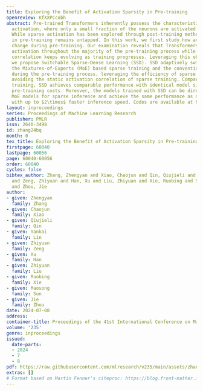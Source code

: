 ```yaml
---
title: Exploring the Benefit of Activation Sparsity in Pre-training
openreview: KfXXPCcobh
abstract: Pre-trained Transformers inherently possess the characteristic of sparse
  activation, where only a small fraction of the neurons are activated for each token.
  While sparse activation has been explored through post-training methods, its potential
  in pre-training remains untapped. In this work, we first study how activation properties
  change during pre-training. Our examination reveals that Transformers exhibit sparse
  activation throughout the majority of the pre-training process while the activation
  correlation keeps evolving as training progresses. Leveraging this observation,
  we propose Switchable Sparse-Dense Learning (SSD). SSD adaptively switches between
  the Mixtures-of-Experts (MoE) based sparse training and the conventional dense training
  during the pre-training process, leveraging the efficiency of sparse training and
  avoiding the static activation correlation of sparse training. Compared to dense
  training, SSD achieves comparable performance with identical model size and reduces
  pre-training costs. Moreover, the models trained with SSD can be directly used as
  MoE models for sparse inference and achieve the same performance as dense models
  with up to $2\times$ faster inference speed. Codes are available at https://github.com/thunlp/moefication.
layout: inproceedings
series: Proceedings of Machine Learning Research
publisher: PMLR
issn: 2640-3498
id: zhang24bq
month: 0
tex_title: Exploring the Benefit of Activation Sparsity in Pre-training
firstpage: 60040
lastpage: 60056
page: 60040-60056
order: 60040
cycles: false
bibtex_author: Zhang, Zhengyan and Xiao, Chaojun and Qin, Qiujieli and Lin, Yankai
  and Zeng, Zhiyuan and Han, Xu and Liu, Zhiyuan and Xie, Ruobing and Sun, Maosong
  and Zhou, Jie
author:
- given: Zhengyan
  family: Zhang
- given: Chaojun
  family: Xiao
- given: Qiujieli
  family: Qin
- given: Yankai
  family: Lin
- given: Zhiyuan
  family: Zeng
- given: Xu
  family: Han
- given: Zhiyuan
  family: Liu
- given: Ruobing
  family: Xie
- given: Maosong
  family: Sun
- given: Jie
  family: Zhou
date: 2024-07-08
address:
container-title: Proceedings of the 41st International Conference on Machine Learning
volume: '235'
genre: inproceedings
issued:
  date-parts:
  - 2024
  - 7
  - 8
pdf: https://raw.githubusercontent.com/mlresearch/v235/main/assets/zhang24bq/zhang24bq.pdf
extras: []
# Format based on Martin Fenner's citeproc: https://blog.front-matter.io/posts/citeproc-yaml-for-bibliographies/
---
```

